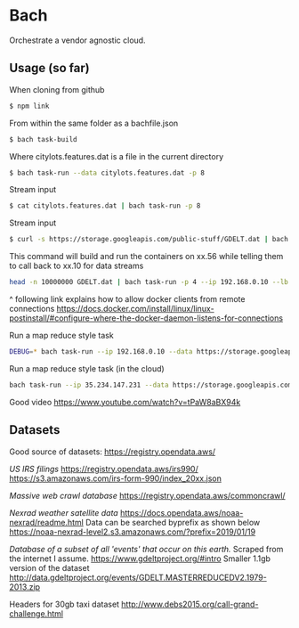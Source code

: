 # Bach
Orchestrate a vendor agnostic cloud.

## Usage (so far)

When cloning from github
```bash
$ npm link
```
From within the same folder as a bachfile.json
```bash
$ bach task-build
```
Where citylots.features.dat is a file in the current directory
```bash
$ bach task-run --data citylots.features.dat -p 8
```
Stream input
```bash
$ cat citylots.features.dat | bach task-run -p 8
```
Stream input
```bash
$ curl -s https://storage.googleapis.com/public-stuff/GDELT.dat | bach task-run -p 8
```
This command will build and run the containers on xx.56 while telling them to call back to xx.10 for data streams
```bash
head -n 10000000 GDELT.dat | bach task-run -p 4 --ip 192.168.0.10 --lb 4
```
^ following link explains how to allow docker clients from remote connections
https://docs.docker.com/install/linux/linux-postinstall/#configure-where-the-docker-daemon-listens-for-connections

Run a map reduce style task
```bash
DEBUG=* bach task-run --ip 192.168.0.10 --data https://storage.googleapis.com/datasets-ew2/GDELT.DAT -p 32
```

Run a map reduce style task (in the cloud)
```bash
bach task-run --ip 35.234.147.231 --data https://storage.googleapis.com/datasets-ew2/GDELT.DAT -p 50 -t gce
```

Good video https://www.youtube.com/watch?v=tPaW8aBX94k

## Datasets

Good source of datasets:
https://registry.opendata.aws/

_US IRS filings_
https://registry.opendata.aws/irs990/
https://s3.amazonaws.com/irs-form-990/index_20xx.json

_Massive web crawl database_
https://registry.opendata.aws/commoncrawl/

_Nexrad weather satellite data_
https://docs.opendata.aws/noaa-nexrad/readme.html
Data can be searched byprefix as shown below
https://noaa-nexrad-level2.s3.amazonaws.com/?prefix=2019/01/19

_Database of a subset of all 'events' that occur on this earth._ Scraped from the internet I assume.
https://www.gdeltproject.org/#intro
Smaller 1.1gb version of the dataset http://data.gdeltproject.org/events/GDELT.MASTERREDUCEDV2.1979-2013.zip

Headers for 30gb taxi dataset
http://www.debs2015.org/call-grand-challenge.html
